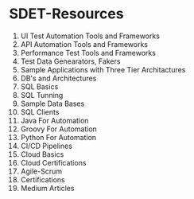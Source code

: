 # SDET-Resources
1. UI Test Automation Tools and Frameworks
2. API Automation Tools and Frameworks
3. Performance Test Tools and Frameworks
4. Test Data Genearators, Fakers
5. Sample Applications with Three  Tier Architactures
6. DB's and Architectures
7. SQL Basics
8. SQL Tunning
9. Sample Data Bases
10. SQL Clients
11. Java For Automation
12. Groovy For Automation
13. Python For Automation
14. CI/CD Pipelines
15. Cloud Basics
16. Cloud Certifications
17. Agile-Scrum
18. Certifications
19. Medium Articles      
